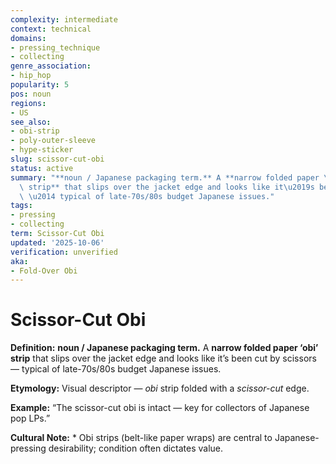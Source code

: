 ```yaml
---
complexity: intermediate
context: technical
domains:
- pressing_technique
- collecting
genre_association:
- hip_hop
popularity: 5
pos: noun
regions:
- US
see_also:
- obi-strip
- poly-outer-sleeve
- hype-sticker
slug: scissor-cut-obi
status: active
summary: "**noun / Japanese packaging term.** A **narrow folded paper \u2018obi\u2019\
  \ strip** that slips over the jacket edge and looks like it\u2019s been cut by scissors\
  \ \u2014 typical of late-70s/80s budget Japanese issues."
tags:
- pressing
- collecting
term: Scissor-Cut Obi
updated: '2025-10-06'
verification: unverified
aka:
- Fold-Over Obi
---
```


# Scissor-Cut Obi

**Definition:** **noun / Japanese packaging term.** A **narrow folded paper ‘obi’ strip** that slips over the jacket edge and looks like it’s been cut by scissors — typical of late-70s/80s budget Japanese issues.

**Etymology:** Visual descriptor — *obi* strip folded with a *scissor-cut* edge.

**Example:** “The scissor-cut obi is intact — key for collectors of Japanese pop LPs.”

**Cultural Note:** * Obi strips (belt-like paper wraps) are central to Japanese-pressing desirability; condition often dictates value.

